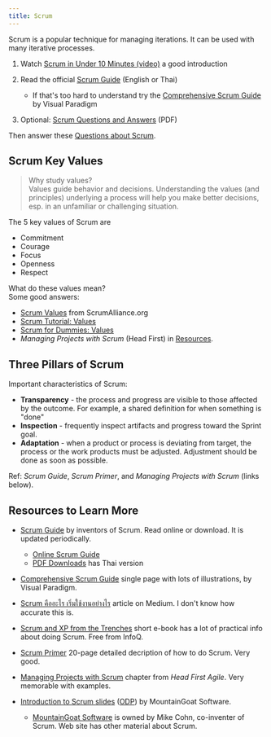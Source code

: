 ```yaml
---
title: Scrum
---
```


Scrum is a popular technique for managing iterations. It can be used with many iterative processes.

1. Watch [Scrum in Under 10 Minutes (video)](https://youtu.be/XU0llRltyFM) a good introduction
2. Read the official [Scrum Guide][Scrum Guide] (English or Thai)
   * If that's too hard to understand try the [Comprehensive Scrum Guide](https://www.visual-paradigm.com/scrum/what-is-scrum/) by Visual Paradigm

4. Optional: [Scrum Questions and Answers](Scrum-Questions-and-Answers.pdf) (PDF)


Then answer these [Questions about Scrum](https://forms.gle/wUCG2FCg3uS31bjz6).    

## Scrum Key Values

> Why study values?    
> Values guide behavior and decisions.  Understanding the values
> (and principles) underlying a process will help you make better
> decisions, esp. in an unfamiliar or challenging situation.

The 5 key values of Scrum are

* Commitment
* Courage
* Focus
* Openness
* Respect

What do these values mean?    
Some good answers:

* [Scrum Values](https://www.scrumalliance.org/about-scrum/values) from ScrumAlliance.org
* [Scrum Tutorial: Values](https://www.knowledgehut.com/tutorials/scrum-tutorial/scrum-values)
* [Scrum for Dummies: Values](https://www.dummies.com/careers/project-management/the-5-scrum-values/)
* *Managing Projects with Scrum* (Head First) in [Resources](#resources-to-learn-more).

## Three Pillars of Scrum

Important characteristics of Scrum:

* **Transparency** - the process and progress are visible to those affected by the outcome. For example, a shared definition for when something is "done"
* **Inspection** - frequently inspect artifacts and progress toward the Sprint goal. 
* **Adaptation** - when a product or process is deviating from target, the process or the work products must be adjusted. Adjustment should be done as soon as possible.

Ref: *Scrum Guide*, *Scrum Primer*, and *Managing Projects with Scrum* (links below).

## Resources to Learn More

* [Scrum Guide](https://www.scrumguides.org) by inventors of Scrum. Read online or download.  It is updated periodically.
   * [Online Scrum Guide](https://www.scrumguides.org/scrum-guide.html)
   * [PDF Downloads](https://www.scrumguides.org/download.html) has Thai version

* [Comprehensive Scrum Guide](https://www.visual-paradigm.com/scrum/what-is-scrum/) single page with lots of illustrations, by Visual Paradigm.

* [Scrum คืออะไร เริ่มใช้งานอย่างไร](https://medium.com/fastwork-engineering/scrum-%E0%B8%84%E0%B8%B7%E0%B8%AD%E0%B8%AD%E0%B8%B0%E0%B9%84%E0%B8%A3-%E0%B9%80%E0%B8%A3%E0%B8%B4%E0%B9%88%E0%B8%A1%E0%B9%83%E0%B8%8A%E0%B9%89%E0%B8%87%E0%B8%B2%E0%B8%99%E0%B8%AD%E0%B8%A2%E0%B9%88%E0%B8%B2%E0%B8%87%E0%B9%84%E0%B8%A3-2483e761a47e) article on Medium.  I don't know how accurate this is.

* [Scrum and XP from the Trenches][Scrum-XP-Trenches] short e-book has a lot of practical info about doing Scrum.  Free from InfoQ.

* [Scrum Primer](/ISP/resources/Scrum-Primer.pdf) 20-page detailed decription of how to do Scrum. Very good.

* [Managing Projects with Scrum](/ISP/resources/Head-First-Scrum.pdf) chapter from *Head First Agile*. Very memorable with examples.

* [Introduction to Scrum slides](Intro-Scrum-MountainGoat.pdf) ([ODP](Intro-Scrum-MountainGoat.odp)) by MountainGoat Software. 
    - [MountainGoat Software](https://www.mountaingoatsoftware.com) is owned by Mike Cohn, co-inventer of Scrum. Web site has other material about Scrum.

[Scrum Guide]: https://www.scrumguides.org
[Scrum-XP-Trenches]: https://www.infoq.com/minibooks/scrum-xp-from-the-trenches-2/

